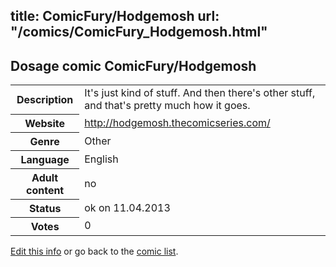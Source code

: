 title: ComicFury/Hodgemosh
url: "/comics/ComicFury_Hodgemosh.html"
---
Dosage comic ComicFury/Hodgemosh
-----------------------------------------

<table class="comicinfo">
<tr>
<th>Description</th><td>It's just kind of stuff. And then there's other stuff, and that's pretty much how it goes.</td>
</tr>
<tr>
<th>Website</th><td><a href="http://hodgemosh.thecomicseries.com/">http://hodgemosh.thecomicseries.com/</a></td>
</tr>
<tr>
<th>Genre</th><td>Other</td>
</tr>
<tr>
<th>Language</th><td>English</td>
</tr>
<tr>
<th>Adult content</th><td>no</td>
</tr>
<tr>
<th>Status</th><td>ok on 11.04.2013</td>
</tr>
<tr>
<th>Votes</th><td>0</div></td>
</tr>
</table>

[Edit this info](/comics/ComicFury_Hodgemosh_edit.html) or go back to the [comic list](../comic-index.html).
